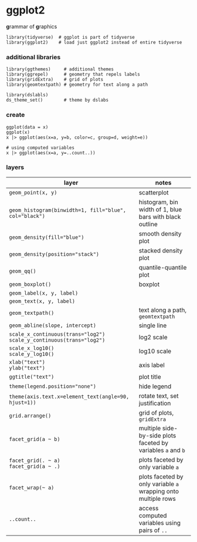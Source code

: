 # ggplot2

**g**rammar of **g**raphics

```
library(tidyverse)  # ggplot is part of tidyverse
library(ggplot2)    # load just ggplot2 instead of entire tidyverse
```

### additional libraries
```
library(ggthemes)     # additional themes
library(ggrepel)      # geometry that repels labels
library(gridExtra)    # grid of plots
library(geomtextpath) # geometry for text along a path

library(dslabls)
ds_theme_set()        # theme by dslabs
```

### create
```
ggplot(data = x)
ggplot(x)
x |> ggplot(aes(x=a, y=b, color=c, group=d, weight=e))

# using computed variables
x |> ggplot(aes(x=a, y=..count..))
```

### layers
|layer|notes|
|-|-|
|`geom_point(x, y)`|scatterplot|
|`geom_histogram(binwidth=1, fill="blue", col="black")`|histogram, bin width of 1, blue bars with black outline|
|`geom_density(fill="blue")`|smooth density plot|
|`geom_density(position="stack")`|stacked density plot|
|`geom_qq()`|quantile-quantile plot|
|`geom_boxplot()`|boxplot|
|`geom_label(x, y, label)`||
|`geom_text(x, y, label)`||
|`geom_textpath()`|text along a path, `geomtextpath`|
|`geom_abline(slope, intercept)`|single line|
|`scale_x_continuous(trans="log2")` <br> `scale_y_continuous(trans="log2")`|log2 scale|
|`scale_x_log10()` <br> `scale_y_log10()`|log10 scale|
|`xlab("text")` <br> `ylab("text")`|axis label|
|`ggtitle("text")`|plot title|
|`theme(legend.position="none")`|hide legend|
|`theme(axis.text.x=element_text(angle=90, hjust=1))`|rotate text, set justification|
|`grid.arrange()`|grid of plots, `gridExtra`|
|`facet_grid(a ~ b)`|multiple side-by-side plots faceted by variables `a` and `b`|
|`facet_grid(. ~ a)` <br> `facet_grid(a ~ .)`|plots faceted by only variable `a`|
|`facet_wrap(~ a)`|plots faceted by only variable `a` <br> wrapping onto multiple rows|
|`..count..`|access computed variables using pairs of `..`|
